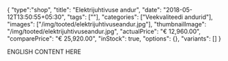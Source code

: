 {
    "type":"shop",
    "title": "Elektrijuhtivuse andur",
    "date": "2018-05-12T13:50:55+05:30",
    "tags": [""],
    "categories": ["Veekvaliteedi andurid"],
    "images": ["/img/tooted/elektrijuhtivuseandur.jpg"],
    "thumbnailImage": "/img/tooted/elektrijuhtivuseandur.jpg",
    "actualPrice": "€ 12,960.00",
    "comparePrice": "€ 25,920.00",
    "inStock": true,
    "options": {},
    "variants": []
}

ENGLISH CONTENT HERE